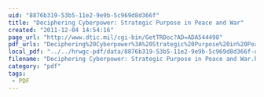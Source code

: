 ```yaml
---
uid: "8876b319-53b5-11e2-9e9b-5c969d8d366f"
title: "Deciphering Cyberpower: Strategic Purpose in Peace and War"
created: "2011-12-04 14:54:16"
page_url: "http://www.dtic.mil/cgi-bin/GetTRDoc?AD=ADA544498"
pdf_urls: "Deciphering%20Cyberpower%3A%20Strategic%20Purpose%20in%20Peace%20and%20War.resources/sheldon.pdf"
local_pdf: "../../hrwgc-pdf/data/8876b319-53b5-11e2-9e9b-5c969d8d366f-deciphering-cyberpower-strategic-purpose-in-peace-and-war.pdf"
filename: "Deciphering Cyberpower: Strategic Purpose in Peace and War.html"
category: "pdf"
tags: 
 - PDF
---
```


